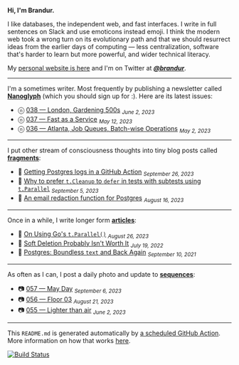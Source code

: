 **Hi, I'm Brandur.**

I like databases, the independent web, and fast interfaces. I write in full sentences on Slack and use emoticons instead emoji. I think the modern web took a wrong turn on its evolutionary path and that we should resurrect ideas from the earlier days of computing — less centralization, software that's harder to learn but more powerful, and wider technical literacy.

My [personal website is here](https://brandur.org) and I'm on Twitter at [***@brandur***](https://twitter.com/brandur).

---

I'm a sometimes writer. Most frequently by publishing a newsletter called [**Nanoglyph**](https://brandur.org/newsletter#nanoglyph) (which you should sign up for :). Here are its latest issues:

* ⓝ [038 — London, Gardening 500s](https://brandur.org/nanoglyphs/038-london) <sub><em>June 2, 2023</em></sub>
* ⓝ [037 — Fast as a Service](https://brandur.org/nanoglyphs/037-fast) <sub><em>May 12, 2023</em></sub>
* ⓝ [036 — Atlanta, Job Queues, Batch-wise Operations](https://brandur.org/nanoglyphs/036-queues) <sub><em>May 2, 2023</em></sub>

---

I put other stream of consciousness thoughts into tiny blog posts called [**fragments**](https://brandur.org/fragments):

* 🐚 [Getting Postgres logs in a GitHub Action](https://brandur.org/fragments/postgres-logs-in-github-actions) <sub><em>September 26, 2023</em></sub>
* 🐚 [Why to prefer `t.Cleanup` to `defer` in tests with subtests using `t.Parallel`](https://brandur.org/fragments/go-prefer-t-cleanup-with-parallel-subtests) <sub><em>September 5, 2023</em></sub>
* 🐚 [An email redaction function for Postgres](https://brandur.org/fragments/email-redacted-sql-function) <sub><em>August 16, 2023</em></sub>

---

Once in a while, I write longer form [**articles**](https://brandur.org/articles):

* 📖 [On Using Go&#39;s `t.Parallel()`](https://brandur.org/t-parallel) <sub><em>August 26, 2023</em></sub>
* 📖 [Soft Deletion Probably Isn&#39;t Worth It](https://brandur.org/soft-deletion) <sub><em>July 19, 2022</em></sub>
* 📖 [Postgres: Boundless `text` and Back Again](https://brandur.org/text) <sub><em>September 10, 2021</em></sub>

---

As often as I can, I post a daily photo and update to [**sequences**](https://brandur.org/sequences):

* 📷 [057 — May Day](https://brandur.org/sequences/057) <sub><em>September 6, 2023</em></sub>
* 📷 [056 — Floor 03](https://brandur.org/sequences/056) <sub><em>August 21, 2023</em></sub>
* 📷 [055 — Lighter than air](https://brandur.org/sequences/055) <sub><em>June 2, 2023</em></sub>

---

This `README.md` is generated automatically by [a scheduled GitHub Action](https://github.com/brandur/brandur/blob/master/.github/workflows/ci.yml). More information on how that works [here](https://brandur.org/fragments/self-updating-github-readme).

[![Build Status](https://github.com/brandur/brandur/workflows/brandur%20CI/badge.svg)](https://github.com/brandur/brandur/actions)

